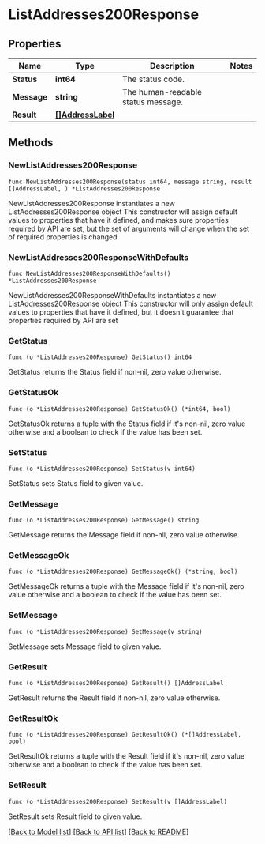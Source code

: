 # ListAddresses200Response

## Properties

Name | Type | Description | Notes
------------ | ------------- | ------------- | -------------
**Status** | **int64** | The status code. | 
**Message** | **string** | The human-readable status message. | 
**Result** | [**[]AddressLabel**](AddressLabel.md) |  | 

## Methods

### NewListAddresses200Response

`func NewListAddresses200Response(status int64, message string, result []AddressLabel, ) *ListAddresses200Response`

NewListAddresses200Response instantiates a new ListAddresses200Response object
This constructor will assign default values to properties that have it defined,
and makes sure properties required by API are set, but the set of arguments
will change when the set of required properties is changed

### NewListAddresses200ResponseWithDefaults

`func NewListAddresses200ResponseWithDefaults() *ListAddresses200Response`

NewListAddresses200ResponseWithDefaults instantiates a new ListAddresses200Response object
This constructor will only assign default values to properties that have it defined,
but it doesn't guarantee that properties required by API are set

### GetStatus

`func (o *ListAddresses200Response) GetStatus() int64`

GetStatus returns the Status field if non-nil, zero value otherwise.

### GetStatusOk

`func (o *ListAddresses200Response) GetStatusOk() (*int64, bool)`

GetStatusOk returns a tuple with the Status field if it's non-nil, zero value otherwise
and a boolean to check if the value has been set.

### SetStatus

`func (o *ListAddresses200Response) SetStatus(v int64)`

SetStatus sets Status field to given value.


### GetMessage

`func (o *ListAddresses200Response) GetMessage() string`

GetMessage returns the Message field if non-nil, zero value otherwise.

### GetMessageOk

`func (o *ListAddresses200Response) GetMessageOk() (*string, bool)`

GetMessageOk returns a tuple with the Message field if it's non-nil, zero value otherwise
and a boolean to check if the value has been set.

### SetMessage

`func (o *ListAddresses200Response) SetMessage(v string)`

SetMessage sets Message field to given value.


### GetResult

`func (o *ListAddresses200Response) GetResult() []AddressLabel`

GetResult returns the Result field if non-nil, zero value otherwise.

### GetResultOk

`func (o *ListAddresses200Response) GetResultOk() (*[]AddressLabel, bool)`

GetResultOk returns a tuple with the Result field if it's non-nil, zero value otherwise
and a boolean to check if the value has been set.

### SetResult

`func (o *ListAddresses200Response) SetResult(v []AddressLabel)`

SetResult sets Result field to given value.



[[Back to Model list]](../README.md#documentation-for-models) [[Back to API list]](../README.md#documentation-for-api-endpoints) [[Back to README]](../README.md)


